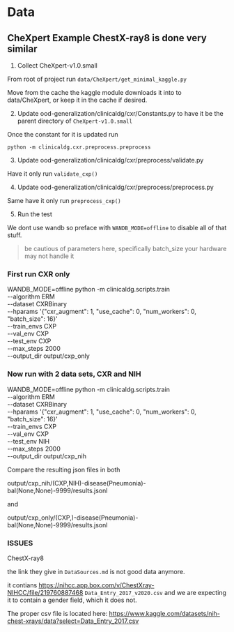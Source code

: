 # Data

## CheXpert Example ChestX-ray8 is done very similar

1. Collect CheXpert-v1.0.small

From root of project run `data/CheXpert/get_minimal_kaggle.py`

Move from the cache the kaggle module downloads it
into to data/CheXpert, or keep it in the cache if 
desired.


2. Update ood-generalization/clinicaldg/cxr/Constants.py 
to have it be the parent directory of `CheXpert-v1.0.small`

Once the constant for it is updated run 

`python -m clinicaldg.cxr.preprocess.preprocess`

3. Update ood-generalization/clinicaldg/cxr/preprocess/validate.py

Have it only run `validate_cxp()`

4. Update ood-generalization/clinicaldg/cxr/preprocess/preprocess.py

Same have it only run `preprocess_cxp()`

5. Run the test

We dont use wandb so preface with `WANDB_MODE=offline` to disable all of that stuff.

> be cautious of parameters here, specifically batch_size your hardware may not handle it


### First run CXR only 


WANDB_MODE=offline python -m clinicaldg.scripts.train \
  --algorithm ERM \
  --dataset CXRBinary \
  --hparams '{"cxr_augment": 1, "use_cache": 0, "num_workers": 0, "batch_size": 16}' \
  --train_envs CXP \
  --val_env CXP \
  --test_env CXP \
  --max_steps 2000 \
  --output_dir output/cxp_only

### Now run with 2 data sets, CXR and NIH

WANDB_MODE=offline python -m clinicaldg.scripts.train \
  --algorithm ERM \
  --dataset CXRBinary \
  --hparams '{"cxr_augment": 1, "use_cache": 0, "num_workers": 0, "batch_size": 16}' \
  --train_envs CXP \
  --val_env CXP \
  --test_env NIH \
  --max_steps 2000 \
  --output_dir output/cxp_nih


Compare the resulting json files in both

output/cxp_nih/\(CXP,NIH\)-disease\(Pneumonia\)-bal\(None,None\)-9999/results.jsonl

and

output/cxp_only/\(CXP,\)-disease\(Pneumonia\)-bal\(None,None\)-9999/results.jsonl


### ISSUES

ChestX-ray8

the link they give in `DataSources.md` is not good data anymore.

it contians https://nihcc.app.box.com/v/ChestXray-NIHCC/file/219760887468
`Data_Entry_2017_v2020.csv` and we are expecting it to contain a gender field, which
it does not.

The proper csv file is located here:
https://www.kaggle.com/datasets/nih-chest-xrays/data?select=Data_Entry_2017.csv